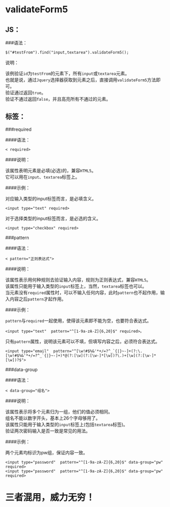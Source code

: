 validateForm5
=============  
  
JS：
-------------  
  
###语法：  
  
    $("#testFrom").find("input,textarea").validateForm5();  
    
说明：  
  
该例验证`id`为`testFrom`的元素下，所有`input`或`textarea`元素。  
也就是说，通过`Jquery`选择器获取到元素之后，直接调用`validateForm5`方法即可。  
验证通过返回`true`。  
验证不通过返回`false`，并且高亮所有不通过的元素。  
  
标签：  
-------------   
  
###required  
  
####语法：  
  
    < required>  
  
####说明：  
  
该属性表明元素是必填(必选)的，兼容`HTML5`。  
它可以用在`input`、`textarea`标签上。  
  
####示例：  
  
对应输入类型的input标签而言，是必填含义。  
  
    <input type="text" required>  
  
对于选择类型的input标签而言，是必选的含义。  
  
    <input type="checkbox" required>  
  
###pattern  
  
####语法：  
  
    < pattern="正则表达式">
  
####说明：  
  
该属性表示用何种规则去验证输入内容，规则为正则表达式，兼容`HTML5`。  
该属性只能用于输入类型的`input`标签上，当然，`textarea`标签也可以。  
当元素没有`required`属性时，可以不输入任何内容，此时`pattern`也不起作用，输入内容之后`pattern`才起作用。  
  
####示例：  
  
`pattern`与`required`一起使用，使得该元素即不能为空，也要符合表达式。  
  
    <input type="text"  pattern="^[1-9a-zA-Z]{6,20}$" required>。 
   
只有`pattern`属性，说明该元素可以不填，但填写内容之后，必须符合表达式。  
  
    <input type="email"  pattern="^[\w!#$%&'*+/=?^_`{|}~-]+(?:\.[\w!#$%&'*+/=?^_`{|}~-]+)*@(?:[\w](?:[\w-]*[\w])?\.)+[\w](?:[\w-]*[\w])?$">  
  
###data-group  
  
####语法：  
  
    < data-group="组名">  
  
####说明：  
  
该属性表示将多个元素归为一组，他们的值必须相同。  
组名不能以数字开头，基本上26个字母够用了。  
该属性只能用于输入类型的`input`标签上(包括`textarea`标签)。  
验证两次密码输入是否一致是常见的用法。  
  
####示例：  
  
两个元素均标识为pw组，保证内容一致。  
  
    <input type="password"  pattern="^[1-9a-zA-Z]{6,20}$" data-group="pw" required>  
    <input type="password"  pattern="^[1-9a-zA-Z]{6,20}$" data-group="pw" required>  
   
   
   
三者混用，威力无穷！
=============


